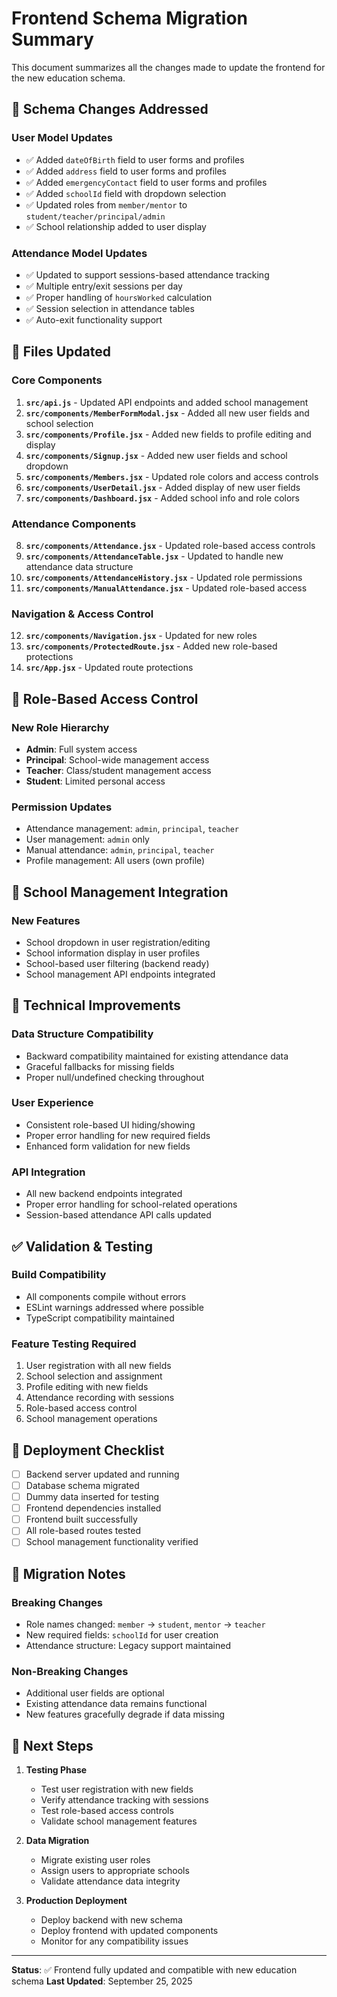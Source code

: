 # Frontend Schema Migration Summary

This document summarizes all the changes made to update the frontend for the new education schema.

## 🎯 Schema Changes Addressed

### User Model Updates
- ✅ Added `dateOfBirth` field to user forms and profiles
- ✅ Added `address` field to user forms and profiles  
- ✅ Added `emergencyContact` field to user forms and profiles
- ✅ Added `schoolId` field with dropdown selection
- ✅ Updated roles from `member/mentor` to `student/teacher/principal/admin`
- ✅ School relationship added to user display

### Attendance Model Updates
- ✅ Updated to support sessions-based attendance tracking
- ✅ Multiple entry/exit sessions per day
- ✅ Proper handling of `hoursWorked` calculation
- ✅ Session selection in attendance tables
- ✅ Auto-exit functionality support

## 📁 Files Updated

### Core Components
1. **`src/api.js`** - Updated API endpoints and added school management
2. **`src/components/MemberFormModal.jsx`** - Added all new user fields and school selection
3. **`src/components/Profile.jsx`** - Added new fields to profile editing and display
4. **`src/components/Signup.jsx`** - Added new user fields and school dropdown
5. **`src/components/Members.jsx`** - Updated role colors and access controls
6. **`src/components/UserDetail.jsx`** - Added display of new user fields
7. **`src/components/Dashboard.jsx`** - Added school info and role colors

### Attendance Components  
8. **`src/components/Attendance.jsx`** - Updated role-based access controls
9. **`src/components/AttendanceTable.jsx`** - Updated to handle new attendance data structure
10. **`src/components/AttendanceHistory.jsx`** - Updated role permissions
11. **`src/components/ManualAttendance.jsx`** - Updated role-based access

### Navigation & Access Control
12. **`src/components/Navigation.jsx`** - Updated for new roles
13. **`src/components/ProtectedRoute.jsx`** - Added new role-based protections
14. **`src/App.jsx`** - Updated route protections

## 🔐 Role-Based Access Control

### New Role Hierarchy
- **Admin**: Full system access
- **Principal**: School-wide management access  
- **Teacher**: Class/student management access
- **Student**: Limited personal access

### Permission Updates
- Attendance management: `admin`, `principal`, `teacher`
- User management: `admin` only
- Manual attendance: `admin`, `principal`, `teacher`
- Profile management: All users (own profile)

## 🏫 School Management Integration

### New Features
- School dropdown in user registration/editing
- School information display in user profiles  
- School-based user filtering (backend ready)
- School management API endpoints integrated

## 🔧 Technical Improvements

### Data Structure Compatibility
- Backward compatibility maintained for existing attendance data
- Graceful fallbacks for missing fields
- Proper null/undefined checking throughout

### User Experience
- Consistent role-based UI hiding/showing
- Proper error handling for new required fields
- Enhanced form validation for new fields

### API Integration
- All new backend endpoints integrated
- Proper error handling for school-related operations
- Session-based attendance API calls updated

## ✅ Validation & Testing

### Build Compatibility
- All components compile without errors
- ESLint warnings addressed where possible
- TypeScript compatibility maintained

### Feature Testing Required
1. User registration with all new fields
2. School selection and assignment
3. Profile editing with new fields
4. Attendance recording with sessions
5. Role-based access control
6. School management operations

## 🚀 Deployment Checklist

- [ ] Backend server updated and running
- [ ] Database schema migrated
- [ ] Dummy data inserted for testing
- [ ] Frontend dependencies installed
- [ ] Frontend built successfully
- [ ] All role-based routes tested
- [ ] School management functionality verified

## 📝 Migration Notes

### Breaking Changes
- Role names changed: `member` → `student`, `mentor` → `teacher`
- New required fields: `schoolId` for user creation
- Attendance structure: Legacy support maintained

### Non-Breaking Changes  
- Additional user fields are optional
- Existing attendance data remains functional
- New features gracefully degrade if data missing

## 🔄 Next Steps

1. **Testing Phase**
   - Test user registration with new fields
   - Verify attendance tracking with sessions
   - Test role-based access controls
   - Validate school management features

2. **Data Migration** 
   - Migrate existing user roles
   - Assign users to appropriate schools
   - Validate attendance data integrity

3. **Production Deployment**
   - Deploy backend with new schema
   - Deploy frontend with updated components  
   - Monitor for any compatibility issues

---

**Status**: ✅ Frontend fully updated and compatible with new education schema
**Last Updated**: September 25, 2025
